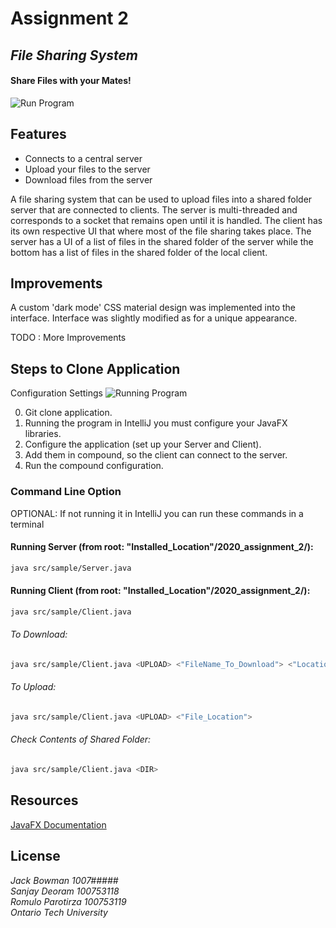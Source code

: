 #  Assignment 2
## _File Sharing System_


#### Share Files with your Mates!

![Run Program](README_Files/Run.gif)


## Features

- Connects to a central server
- Upload your files to the server
- Download files from the server

A file sharing system that can be used to upload files into a shared folder
server that are connected to clients. The server is multi-threaded and 
corresponds to a socket that remains open until it is handled. The client
has its own respective UI that where most of the file sharing takes place.
The server has a UI of a list of files in the shared folder of the server 
while the bottom has a list of files in the shared folder of the local client.

## Improvements
A custom 'dark mode' CSS material design was implemented into the interface.
Interface was slightly modified as for a unique appearance. 

TODO : More Improvements

## Steps to Clone Application

Configuration Settings
![Running Program](README_Files/Config.gif)

0. Git clone application.
1. Running the program in IntelliJ you must configure your JavaFX libraries.
2. Configure the application (set up your Server and Client).
3. Add them in compound, so the client can connect to the server.
4. Run the compound configuration.

### Command Line Option
OPTIONAL: If not running it in IntelliJ you can run these commands in a terminal

#### Running Server (from root: "Installed_Location"/2020_assignment_2/):
```sh
java src/sample/Server.java
```
#### Running Client (from root: "Installed_Location"/2020_assignment_2/):
```sh
java src/sample/Client.java
```

###### To Download:
```sh
java src/sample/Client.java <UPLOAD> <"FileName_To_Download"> <"Location_To_Download">
```

###### To Upload:
```sh
java src/sample/Client.java <UPLOAD> <"File_Location">
```

###### Check Contents of Shared Folder:
```sh
java src/sample/Client.java <DIR>
```

## Resources
[JavaFX Documentation]

## License

_Jack Bowman 1007#####_  
_Sanjay Deoram 100753118_  
_Romulo Parotirza 100753119_  
_Ontario Tech University_


[//]: # (These are reference links used in the body of this note and get stripped out when the markdown processor does its job. There is no need to format nicely because it shouldn't be seen. Thanks SO - http://stackoverflow.com/questions/4823468/store-comments-in-markdown-syntax)
[JavaFX Documentation]: <https://docs.oracle.com/javase/8/javafx/api/index.html>

